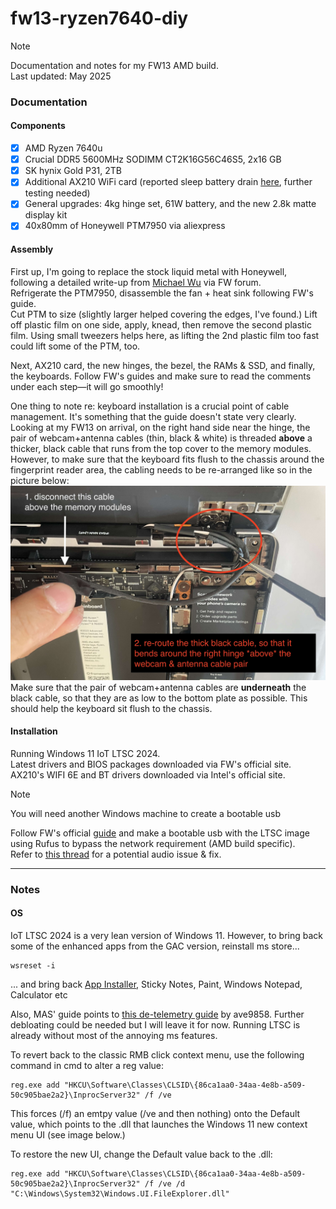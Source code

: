 # fw13-ryzen7640-diy
> [!NOTE]
> Documentation and notes for my FW13 AMD build.\
> Last updated: May 2025

### Documentation

#### Components
- [x] AMD Ryzen 7640u
- [x] Crucial DDR5 5600MHz SODIMM CT2K16G56C46S5, 2x16 GB
- [x] SK hynix Gold P31, 2TB
- [x] Additional AX210 WiFi card (reported sleep battery drain [here](https://community.frame.work/t/framework-13-amd-ryzen-ai-sleep-battery-drain-with-intel-ax210-wifi/68959), further testing needed)
- [x] General upgrades: 4kg hinge set, 61W battery, and the new 2.8k matte display kit
- [x] 40x80mm of Honeywell PTM7950 via aliexpress

#### Assembly
First up, I'm going to replace the stock liquid metal with Honeywell, following a detailed write-up from [Michael Wu](https://community.frame.work/t/honeywell-ptm7950-phase-change-thermal-pads-sheets-application-tips-and-results/20245) via FW forum.\
Refrigerate the PTM7950, disassemble the fan + heat sink following FW's guide.\
Cut PTM to size (slightly larger helped covering the edges, I've found.) Lift off plastic film on one side, apply, knead, then remove the second plastic film. Using small tweezers helps here, as lifting the 2nd plastic film too fast could lift some of the PTM, too.

Next, AX210 card, the new hinges, the bezel, the RAMs & SSD, and finally, the keyboards. Follow FW's guides and make sure to read the comments under each step—it will go smoothly!

One thing to note re: keyboard installation is a crucial point of cable management. It's something that the guide doesn't state very clearly.\
Looking at my FW13 on arrival, on the right hand side near the hinge, the pair of webcam+antenna cables (thin, black & white) is threaded **above** a thicker, black cable that runs from the top cover to the memory modules. However, to make sure that the keyboard fits flush to the chassis around the fingerprint reader area, the cabling needs to be re-arranged like so in the picture below:
![re-cabling](https://raw.githubusercontent.com/d-duan/fw13-ryzen7640-diy/refs/heads/main/reroute_cable.jpg)
Make sure that the pair of webcam+antenna cables are **underneath** the black cable, so that they are as low to the bottom plate as possible. This should help the keyboard sit flush to the chassis.

#### Installation
Running Windows 11 IoT LTSC 2024.\
Latest drivers and BIOS packages downloaded via FW's official site.\
AX210's WIFI 6E and BT drivers downloaded via Intel's official site.

> [!NOTE]
> You will need another Windows machine to create a bootable usb

Follow FW's official [guide](https://guides.frame.work/Guide/Windows+11+Installation+on+the+Framework+Laptop+13+(AMD+Ryzen%E2%84%A2+Series)/214) and make a bootable usb with the LTSC image using Rufus to bypass the network requirement (AMD build specific).\
Refer to [this thread](https://community.frame.work/t/solved-usb-audio-problems-with-framework-16/60636) for a potential audio issue & fix.



---

### Notes

#### OS 

IoT LTSC 2024 is a very lean version of Windows 11. However, to bring back some of the enhanced apps from the GAC version, reinstall ms store...
```
wsreset -i
```
... and bring back [App Installer](https://apps.microsoft.com/detail/9nblggh4nns1?hl=en-US&gl=AU), Sticky Notes, Paint, Windows Notepad, Calculator etc

Also, MAS' guide points to [this de-telemetry guide](https://gist.github.com/ave9858/a2153957afb053f7d0e7ffdd6c3dcb89) by ave9858. Further debloating could be needed but I will leave it for now. Running LTSC is already without most of the annoying ms features.


To revert back to the classic RMB click context menu, use the following command in cmd to alter a reg value:
```
reg.exe add "HKCU\Software\Classes\CLSID\{86ca1aa0-34aa-4e8b-a509-50c905bae2a2}\InprocServer32" /f /ve
```
This forces (/f) an emtpy value (/ve and then nothing) onto the Default value, which points to the .dll that launches the Windows 11 new context menu UI (see image below.)

To restore the new UI, change the Default value back to the .dll:
```
reg.exe add "HKCU\Software\Classes\CLSID\{86ca1aa0-34aa-4e8b-a509-50c905bae2a2}\InprocServer32" /f /ve /d "C:\Windows\System32\Windows.UI.FileExplorer.dll"
```
